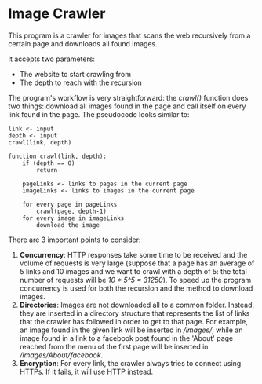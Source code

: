 # Image Crawler

This program is a crawler for images that scans the web recursively from a certain page and downloads all found images.

It accepts two parameters:
- The website to start crawling from
- The depth to reach with the recursion

The program's workflow is very straightforward: the _crawl()_ function does two things: download all images found in the page and call itself on every link found in the page. The pseudocode looks similar to:

```
link <- input
depth <- input
crawl(link, depth)

function crawl(link, depth):
	if (depth == 0)
		return
    
	pageLinks <- links to pages in the current page
	imageLinks <- links to images in the current page
  
	for every page in pageLinks
		crawl(page, depth-1)
	for every image in imageLinks
		download the image
```

There are 3 important points to consider:
1. **Concurrency**: HTTP responses take some time to be received and the volume of requests is very large (suppose that a page has an average of 5 links and 10 images and we want to crawl with a depth of 5: the total number of requests will be _10 * 5^5 = 31250_). To speed up the program concurrency is used for both the recursion and the method to download images.
2. **Directories**: Images are not downloaded all to a common folder. Instead, they are inserted in a directory structure that represents the list of links that the crawler has followed in order to get to that page. For example, an image found in the given link will be inserted in _/images/_, while an image found in a link to a facebook post found in the 'About' page reached from the menu of the first page will be inserted in _/images/About/facebook_.
3. **Encryption**: For every link, the crawler always tries to connect using HTTPs. If it fails, it will use HTTP instead.
